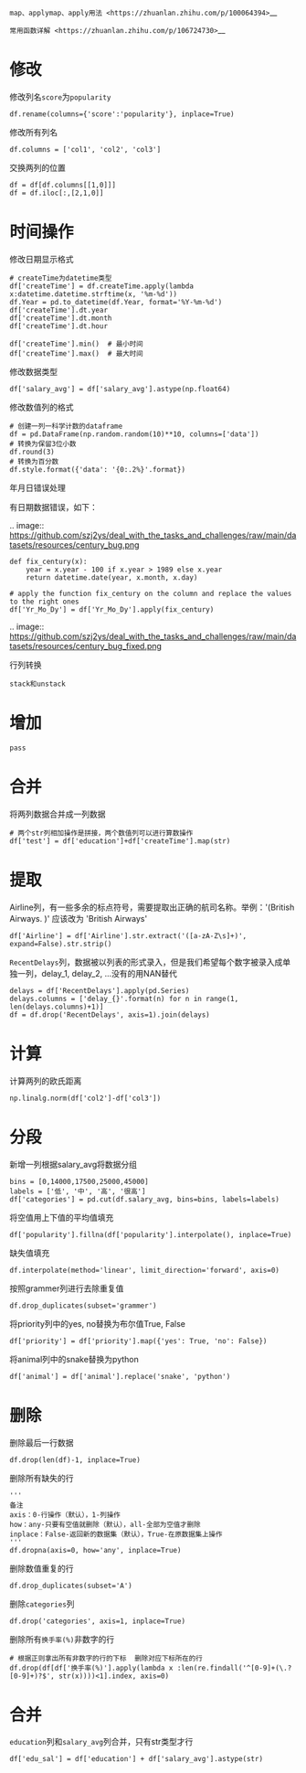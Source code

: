 
`map、applymap、apply用法 <https://zhuanlan.zhihu.com/p/100064394>`__

`常用函数详解 <https://zhuanlan.zhihu.com/p/106724730>`__


修改
====

修改列名`score`为`popularity`

```python3
df.rename(columns={'score':'popularity'}, inplace=True)
```

修改所有列名

```python3
df.columns = ['col1', 'col2', 'col3']
```


交换两列的位置

```python3
df = df[df.columns[[1,0]]]
df = df.iloc[:,[2,1,0]]
```

时间操作
======

修改日期显示格式

```python3
# createTime为datetime类型
df['createTime'] = df.createTime.apply(lambda x:datetime.datetime.strftime(x, '%m-%d'))
df.Year = pd.to_datetime(df.Year, format='%Y-%m-%d')
df['createTime'].dt.year
df['createTime'].dt.month
df['createTime'].dt.hour

df['createTime'].min()  # 最小时间
df['createTime'].max()  # 最大时间
```


修改数据类型

```python3
df['salary_avg'] = df['salary_avg'].astype(np.float64)
```


修改数值列的格式

```python3
# 创建一列一科学计数的dataframe
df = pd.DataFrame(np.random.random(10)**10, columns=['data'])
# 转换为保留3位小数
df.round(3)
# 转换为百分数
df.style.format({'data': '{0:.2%}'.format})
```


年月日错误处理

有日期数据错误，如下：

.. image:: https://github.com/szj2ys/deal_with_the_tasks_and_challenges/raw/main/datasets/resources/century_bug.png

```python3
def fix_century(x):
    year = x.year - 100 if x.year > 1989 else x.year
    return datetime.date(year, x.month, x.day)

# apply the function fix_century on the column and replace the values to the right ones
df['Yr_Mo_Dy'] = df['Yr_Mo_Dy'].apply(fix_century)
```


.. image:: https://github.com/szj2ys/deal_with_the_tasks_and_challenges/raw/main/datasets/resources/century_bug_fixed.png


行列转换

```python3
stack和unstack
```


增加
========

```python3
pass
```



合并
========

将两列数据合并成一列数据

```python3
# 两个str列相加操作是拼接，两个数值列可以进行算数操作
df['test'] = df['education']+df['createTime'].map(str)
```


提取
====

Airline列，有一些多余的标点符号，需要提取出正确的航司名称。举例：'(British Airways. )' 应该改为 'British Airways'

```python3
df['Airline'] = df['Airline'].str.extract('([a-zA-Z\s]+)', expand=False).str.strip()
```


`RecentDelays`列，数据被以列表的形式录入，但是我们希望每个数字被录入成单独一列，delay_1, delay_2, ...没有的用NAN替代

```python3
delays = df['RecentDelays'].apply(pd.Series)
delays.columns = ['delay_{}'.format(n) for n in range(1, len(delays.columns)+1)]
df = df.drop('RecentDelays', axis=1).join(delays)
```

计算
======

计算两列的欧氏距离

```python3
np.linalg.norm(df['col2']-df['col3'])
```





分段
=======

新增一列根据salary_avg将数据分组

```python3
bins = [0,14000,17500,25000,45000]
labels = ['低', '中', '高', '很高']
df['categories'] = pd.cut(df.salary_avg, bins=bins, labels=labels)
```




将空值用上下值的平均值填充

```python3
df['popularity'].fillna(df['popularity'].interpolate(), inplace=True)
```


缺失值填充

```python3
df.interpolate(method='linear', limit_direction='forward', axis=0)
```


按照grammer列进行去除重复值

```python3
df.drop_duplicates(subset='grammer')
```


将priority列中的yes, no替换为布尔值True, False

```python3
df['priority'] = df['priority'].map({'yes': True, 'no': False})
```


将animal列中的snake替换为python

```python3
df['animal'] = df['animal'].replace('snake', 'python')
```



删除
=====

删除最后一行数据

```python3
df.drop(len(df)-1, inplace=True)
```


删除所有缺失的行

```python3
'''
备注
axis：0-行操作（默认），1-列操作
how：any-只要有空值就删除（默认），all-全部为空值才删除
inplace：False-返回新的数据集（默认），True-在原数据集上操作
'''
df.dropna(axis=0, how='any', inplace=True)
```


删除数值重复的行

```python3
df.drop_duplicates(subset='A')
```


删除`categories`列

```python3
df.drop('categories', axis=1, inplace=True)
```


删除所有`换手率(%)`非数字的行

```python3
# 根据正则拿出所有非数字的行的下标  删除对应下标所在的行
df.drop(df[df['换手率(%)'].apply(lambda x :len(re.findall('^[0-9]+(\.?[0-9]+)?$', str(x))))<1].index, axis=0)
```



合并
======

`education`列和`salary_avg`列合并，只有str类型才行

```python3
df['edu_sal'] = df['education'] + df['salary_avg'].astype(str)
```







